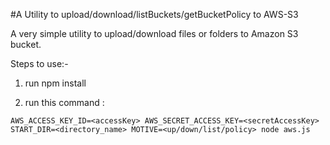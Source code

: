 #A Utility to upload/download/listBuckets/getBucketPolicy to AWS-S3

A very simple utility to upload/download files or folders to Amazon S3 bucket.

Steps to use:-

1. run npm install

2. run this command :
```
AWS_ACCESS_KEY_ID=<accessKey> AWS_SECRET_ACCESS_KEY=<secretAccessKey> START_DIR=<directory_name> MOTIVE=<up/down/list/policy> node aws.js 
```
